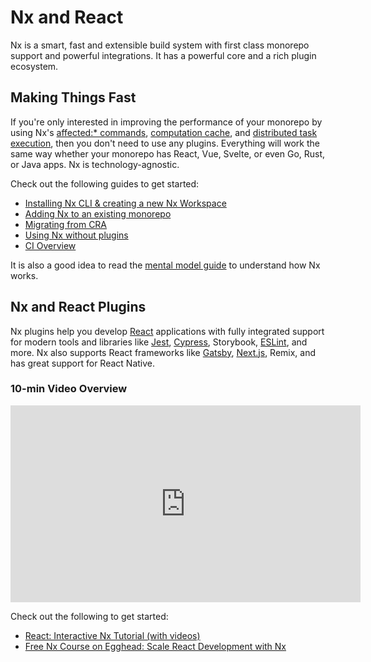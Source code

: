 # Nx and React

Nx is a smart, fast and extensible build system with first class monorepo support and powerful integrations. It has a powerful core and a rich plugin ecosystem.

## Making Things Fast

If you're only interested in improving the performance of your monorepo by using Nx's [affected:\* commands](/using-nx/affected), [computation cache](/using-nx/cache), and [distributed task execution](/using-nx/dte), then you don't need to use any plugins. Everything will work the same way whether your monorepo has React, Vue, Svelte, or even Go, Rust, or Java apps. Nx is technology-agnostic.

Check out the following guides to get started:

- [Installing Nx CLI & creating a new Nx Workspace](//getting-started/nx-setup)
- [Adding Nx to an existing monorepo](//migration/adding-to-monorepo)
- [Migrating from CRA](//migration/migration-cra)
- [Using Nx without plugins](//getting-started/nx-core)
- [CI Overview](/using-nx/ci-overview)

It is also a good idea to read the [mental model guide](/using-nx/mental-model) to understand how Nx works.

## Nx and React Plugins

Nx plugins help you develop [React](//react/overview) applications with fully integrated support for modern tools
and libraries like [Jest](//jest/overview), [Cypress](//cypress/overview),
Storybook, [ESLint](//linter/eslint), and more. Nx also supports React
frameworks like [Gatsby](///gatsby/overview), [Next.js](///guides/nextjs), Remix, and has great support for React Native.

### 10-min Video Overview

<iframe width="560" height="315" src="https://www.youtube.com/embed/sNz-4PUM0k8" frameborder="0" allow="accelerometer; autoplay; clipboard-write; encrypted-media; gyroscope; picture-in-picture; fullscreen"></iframe>

Check out the following to get started:

- [React: Interactive Nx Tutorial (with videos)](/react-tutorial/01-create-application)
- [Free Nx Course on Egghead: Scale React Development with Nx](https://egghead.io/playlists/scale-react-development-with-nx-4038)
